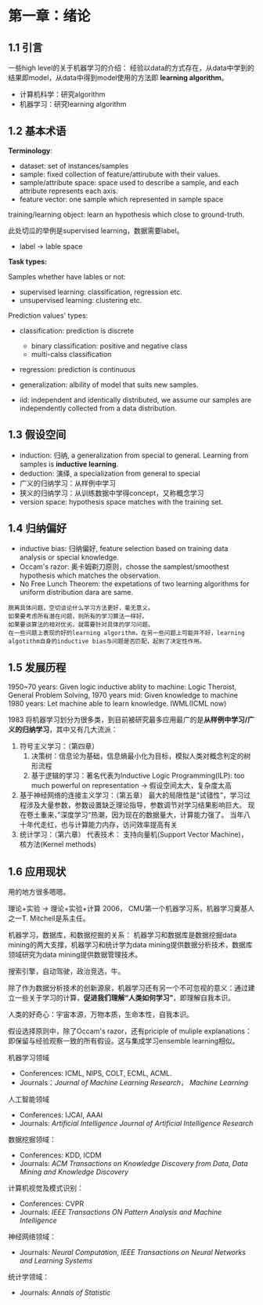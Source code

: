 # 第一章：绪论

## 1.1 引言
一些high level的关于机器学习的介绍：
经验以data的方式存在，从data中学到的结果即model，从data中得到model使用的方法即 **learning algorithm**。
- 计算机科学：研究algorithm
- 机器学习：研究learning algorithm


## 1.2 基本术语
**Terminology**:
- dataset: set of instances/samples
- sample: fixed collection of feature/attirubute with their values.
- sample/attribute space: space used to describe a sample, and each attribute represents each axis.
- feature vector: one sample which represented in sample space

training/learning object: learn an hypothesis which close to ground-truth.

此处切瓜的举例是supervised learning，数据需要label。
- label -> lable space

**Task types:**

Samples whether have lables or not:
- supervised learning: classification, regression etc.
- unsupervised learning: clustering etc.

Prediction values' types:
- classification: prediction is discrete
	- binary classification: positive and negative class
	- multi-calss classification
- regression: prediction is continuous


- generalization: albility of model that suits new samples.
- iid: independent and identically distributed, we assume our samples are independently collected from a data distribution.

## 1.3 假设空间
- induction: 归纳, a generalization from special to general. Learning from samples is **inductive learning**.
- deduction: 演绎, a specialization from general to special
- 广义的归纳学习：从样例中学习
- 狭义的归纳学习：从训练数据中学得concept，又称概念学习
- version space: hypothesis space matches with the training set.

## 1.4 归纳偏好
- inductive bias: 归纳偏好, feature selection based on training data analysis or special knowledge.
- Occam's razor: 奥卡姆剃刀原则，chosse the samplest/smoothest hypothesis which matches the observation.
- No Free Lunch Theorem: the expetations of two learning algorithms for uniform distribution dara are same. 

```
脱离具体问题，空切谈论什么学习方法更好，毫无意义。
如果要考虑所有潜在问题，则所有的学习算法一样好。
如果要谈算法的相对优劣，就需要针对具体的学习问题。
在一些问题上表现的好的learning algorithm，在另一些问题上可能并不好，learning algotithm自身的inductive bias与问题是否匹配，起到了决定性作用。
```

## 1.5 发展历程
1950~70 years: Given logic inductive ablity to machine: Logic Theroist, General Problem Solving,
1970 years mid: Given knowledge to machine
1980 years: Let machine able to learn knowledge. IWML(ICML now)

1983 将机器学习划分为很多类，到目前被研究最多应用最广的是**从样例中学习/广义的归纳学习**，其中又有几大流派：
1. 符号主义学习：（第四章）
	1. 决策树：信息论为基础，信息熵最小化为目标，模拟人类对概念判定的树形流程
	2. 基于逻辑的学习：著名代表为Inductive Logic Programming(ILP): too much powerful on representation -> 假设空间太大，复杂度太高
2. 基于神经网络的连接主义学习：（第五章）
	最大的局限性是“试错性”，学习过程涉及大量参数，参数设置缺乏理论指导，参数调节对学习结果影响巨大。
	现在卷土重来，”深度学习“热潮，因为现在的数据量大，计算能力强了。
	当年八十年代走红，也与计算能力内存，访问效率提高有关
3. 统计学习：（第六章）
	代表技术： 支持向量机(Support Vector Machine)， 核方法(Kernel methods)


 ## 1.6 应用现状

用的地方很多嗯嗯。

理论+实验 -> 理论+实验+计算
2006， CMU第一个机器学习系，机器学习奠基人之一T. Mitchell是系主任。

机器学习，数据库，和数据挖掘的关系：
机器学习和数据库是数据挖掘data mining的两大支撑，机器学习和统计学为data mining提供数据分析技术，数据库领域研究为data mining提供数据管理技术。

搜索引擎，自动驾驶，政治竞选，牛。

除了作为数据分析技术的创新源泉，机器学习还有另一个不可忽视的意义：通过建立一些关于学习的计算，**促进我们理解“人类如何学习”**，即理解自我本识。

人类的好奇心：宇宙本源，万物本质，生命本性，自我本识。

假设选择原则中，除了Occam's razor，还有priciple of muliple explanations：即保留与经验观察一致的所有假设。这与集成学习ensemble learning相似。

机器学习领域
- Conferences: ICML, NIPS, COLT, ECML, ACML.
- Journals：*Journal of Machine Learning Research*， *Machine Learning*

人工智能领域
- Conferences: IJCAI, AAAI
- Journals: *Artificial Intelligence* *Journal of Artificial Intelligence Research*

数据挖掘领域：
- Conferences: KDD, ICDM
- Journals: *ACM Transactions on Knowledge Discovery from Data*,  *Data Mining and Knowledge Discovery*

计算机视觉及模式识别：
- Conferences: CVPR
- Journals: *IEEE Transactions ON Pattern Analysis and Machine Intelligence*

神经网络领域：
- Journals: *Neural Computation*, *IEEE Transactions on Neural Networks and Learning Systems*

统计学领域：
- Journals: *Annals of Statistic*


